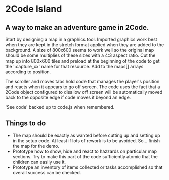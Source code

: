 # 2Code Island

## A way to make an adventure game in 2Code.

Start by designing a map in a graphics tool. Imported graphics work best when they are kept in the stretch format applied when they are added to the background. A size of 800x600 seems to work well so the original map should be some multiplies of these sizes with a 4:3 aspect ratio. Cut the map up into 800x600 tiles and preload at the beginning of the code to get the ':capture_xx' name for that resource. Add to the maps[] arrays according to position.

The scroller and moves tabs hold code that manages the player's position and reacts when it appears to go off screen. The code uses the fact that a 2Code object configured to disallow off screen will be automatically moved back to the opposite edge if code moves it beyond an edge.

'See code' backed up to code.js when remembered.

## Things to do

* The map should be exactly as wanted before cutting up and setting up in the setup code. At least if lots of rework is to be avoided. So... finish the map for the demo.
* Prototype how to show, hide and react to hazzards on particular map sections. Try to make this part of the code sufficiently atomic that the children can easily use it.
* Prototype an inventory of items collected or tasks accomplished so that overall success can be checked. 
